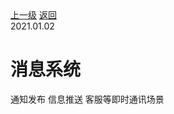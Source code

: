 <div class="extend-header">
    <div class="info">
        <div class="record">
            <a class="back" href="./">上一级</a>
            <a class="back" href="./">返回</a>
        </div>        
        <div class="mini">
            <span>2021.01.02</span>
        </div>
    </div>
    <div class="content"></div>
</div>
<div class="content-header">
<h1>消息系统</h1>
<summary class="desc">通知发布 信息推送 客服等即时通讯场景</summary>
</div>
